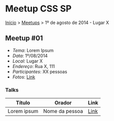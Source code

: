 Meetup CSS SP
======

[Início](README.md) > [Meetups](meetups.md) > 1º de agosto de 2014 - Lugar X

## Meetup #01

* *Tema*: Lorem Ipsum
* *Data:* 1º/08/2014
* *Local:* Lugar X
* *Endereço*: Rua X, 111
* *Participantes*: XX pessoas
* *Fotos*: [Link](http://www.google.com)

### Talks

| Título         | Orador         | Link                          |
| -------------  | -------------  | ----------------------------- |
| Lorem ipsum    | Nome da pessoa | [Link](http://www.google.com) |
